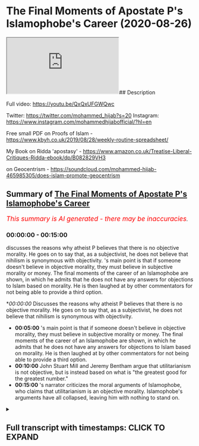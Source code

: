 # The Final Moments of  Apostate P's Islamophobe's Career (2020-08-26)

<iframe loading='lazy' src='https://www.youtube.com/embed/8QE11l6sc04'></iframe>## Description

Full video: https://youtu.be/QxQxUFGWQwc

Twitter: https://twitter.com/mohammed_hijab?s=20
Instagram: https://www.instagram.com/mohammedhijabofficial/?hl=en

Free small PDF on Proofs of Islam -  https://www.kbyh.co.uk/2019/08/28/weekly-routine-spreadsheet/

My Book on Ridda 'apostasy' - https://www.amazon.co.uk/Treatise-Liberal-Critiques-Ridda-ebook/dp/B082829VH3

on Geocentrism - https://soundcloud.com/mohammed-hijab-465985305/does-islam-promote-geocentrism

## Summary of [The Final Moments of Apostate P's Islamophobe's Career](https://www.youtube.com/watch?v=8QE11l6sc04)


*<span style="color:red; font-size:125%">This summary is AI generated - there may be inaccuracies</span>. [](/)*

### <a onclick="modifyYTiframeseektime('0')">00:00:00</a> - <a onclick="modifyYTiframeseektime('900')">00:15:00</a>

 discusses the reasons why atheist P believes that there is no objective morality. He goes on to say that, as a subjectivist, he does not believe that nihilism is synonymous with objectivity. 's main point is that if someone doesn't believe in objective morality, they must believe in subjective morality or money. The final moments of the career of an Islamophobe are shown, in which he admits that he does not have any answers for objections to Islam based on morality. He is then laughed at by other commentators for not being able to provide a third option.

**<a onclick="modifyYTiframeseektime('0')">00:00:00</a>* Discusses the reasons why atheist P believes that there is no objective morality. He goes on to say that, as a subjectivist, he does not believe that nihilism is synonymous with objectivity.
* **<a onclick="modifyYTiframeseektime('300')">00:05:00</a>** 's main point is that if someone doesn't believe in objective morality, they must believe in subjective morality or money. The final moments of the career of an Islamophobe are shown, in which he admits that he does not have any answers for objections to Islam based on morality. He is then laughed at by other commentators for not being able to provide a third option.
* **<a onclick="modifyYTiframeseektime('600')">00:10:00</a>** John Stuart Mill and Jeremy Bentham argue that utilitarianism is not objective, but is instead based on what is "the greatest good for the greatest number."
* **<a onclick="modifyYTiframeseektime('900')">00:15:00</a>** 's narrator criticizes the moral arguments of Islamophobe, who claims that utilitarianism is an objective morality. Islamophobe's arguments have all collapsed, leaving him with nothing to stand on.

<details><summary><h2>Full transcript with timestamps: CLICK TO EXPAND</h2></summary>

<a onclick="modifyYTiframeseektime('0')">0:00:00</a> [Music]  
<a onclick="modifyYTiframeseektime('5')">0:00:05</a> is the hijab 10  
<a onclick="modifyYTiframeseektime('7')">0:00:07</a> discount code for 10 discount on a wide  
<a onclick="modifyYTiframeseektime('9')">0:00:09</a> range of products including  
<a onclick="modifyYTiframeseektime('11')">0:00:11</a> premium ethiopian black seed products  
<a onclick="modifyYTiframeseektime('13')">0:00:13</a> what i'm saying to you is that morally  
<a onclick="modifyYTiframeseektime('15')">0:00:15</a> speaking yeah  
<a onclick="modifyYTiframeseektime('16')">0:00:16</a> as an atheist you have no anchorage  
<a onclick="modifyYTiframeseektime('18')">0:00:18</a> meaning you cannot claim anything is  
<a onclick="modifyYTiframeseektime('20')">0:00:20</a> objective  
<a onclick="modifyYTiframeseektime('21')">0:00:21</a> otherwise i'll say to you look give me  
<a onclick="modifyYTiframeseektime('23')">0:00:23</a> your mechanism because you're on the  
<a onclick="modifyYTiframeseektime('24')">0:00:24</a> record of saying that bestiality is okay  
<a onclick="modifyYTiframeseektime('26')">0:00:26</a> you're on the record saying that father  
<a onclick="modifyYTiframeseektime('28')">0:00:28</a> can have sex with his son i have never  
<a onclick="modifyYTiframeseektime('30')">0:00:30</a> said that  
<a onclick="modifyYTiframeseektime('31')">0:00:31</a> oh so you don't agree with that incest  
<a onclick="modifyYTiframeseektime('32')">0:00:32</a> is okay you said incest okay no i have  
<a onclick="modifyYTiframeseektime('34')">0:00:34</a> never said that either  
<a onclick="modifyYTiframeseektime('35')">0:00:35</a> so if two sisters or two brothers have  
<a onclick="modifyYTiframeseektime('37')">0:00:37</a> incest sexual relationship there's  
<a onclick="modifyYTiframeseektime('39')">0:00:39</a> nothing i can't see anything wrong with  
<a onclick="modifyYTiframeseektime('40')">0:00:40</a> it right well there is  
<a onclick="modifyYTiframeseektime('41')">0:00:41</a> uh actually nothing wrong with it here  
<a onclick="modifyYTiframeseektime('45')">0:00:45</a> actually nothing wrong with it here  
<a onclick="modifyYTiframeseektime('49')">0:00:49</a> look do you believe this do you believe  
<a onclick="modifyYTiframeseektime('50')">0:00:50</a> it is the case or not i have said  
<a onclick="modifyYTiframeseektime('52')">0:00:52</a> i've said to alegawa he asked me do you  
<a onclick="modifyYTiframeseektime('54')">0:00:54</a> think it's okay for the father and the  
<a onclick="modifyYTiframeseektime('56')">0:00:56</a> son to have sex  
<a onclick="modifyYTiframeseektime('56')">0:00:56</a> yeah if there was no harm to society  
<a onclick="modifyYTiframeseektime('60')">0:01:00</a> [Music]  
<a onclick="modifyYTiframeseektime('63')">0:01:03</a> yeah so you allow it  
<a onclick="modifyYTiframeseektime('66')">0:01:06</a> hey shut up i said if the evidence was  
<a onclick="modifyYTiframeseektime('69')">0:01:09</a> so hard  
<a onclick="modifyYTiframeseektime('69')">0:01:09</a> yeah so there you have it bro  
<a onclick="modifyYTiframeseektime('74')">0:01:14</a> so here's the problem why are you using  
<a onclick="modifyYTiframeseektime('75')">0:01:15</a> the harm principle but why are you using  
<a onclick="modifyYTiframeseektime('78')">0:01:18</a> the harm principle  
<a onclick="modifyYTiframeseektime('79')">0:01:19</a> but that is not reality but why are you  
<a onclick="modifyYTiframeseektime('81')">0:01:21</a> using the hum principle because such a  
<a onclick="modifyYTiframeseektime('83')">0:01:23</a> intercourse will have  
<a onclick="modifyYTiframeseektime('85')">0:01:25</a> harm on the individuals and the society  
<a onclick="modifyYTiframeseektime('87')">0:01:27</a> which is why  
<a onclick="modifyYTiframeseektime('89')">0:01:29</a> can you prove the harm principle can you  
<a onclick="modifyYTiframeseektime('91')">0:01:31</a> objectively prove the harm principle  
<a onclick="modifyYTiframeseektime('94')">0:01:34</a> no no i'm asking you right now you said  
<a onclick="modifyYTiframeseektime('96')">0:01:36</a> something you made a claim so can you  
<a onclick="modifyYTiframeseektime('97')">0:01:37</a> prove it  
<a onclick="modifyYTiframeseektime('98')">0:01:38</a> you asked me to prove things i've  
<a onclick="modifyYTiframeseektime('99')">0:01:39</a> answered you can you can you objectively  
<a onclick="modifyYTiframeseektime('101')">0:01:41</a> prove the hum principle  
<a onclick="modifyYTiframeseektime('103')">0:01:43</a> you cannot that's the answer that you  
<a onclick="modifyYTiframeseektime('104')">0:01:44</a> cannot it's not that you will not is  
<a onclick="modifyYTiframeseektime('106')">0:01:46</a> that you cannot  
<a onclick="modifyYTiframeseektime('106')">0:01:46</a> i can't i will no you can't because john  
<a onclick="modifyYTiframeseektime('108')">0:01:48</a> stuart milk couldn't  
<a onclick="modifyYTiframeseektime('110')">0:01:50</a> john stewart mill couldn't do it look  
<a onclick="modifyYTiframeseektime('112')">0:01:52</a> let's not pretend to be a philosopher i  
<a onclick="modifyYTiframeseektime('114')">0:01:54</a> do not believe that there is an  
<a onclick="modifyYTiframeseektime('115')">0:01:55</a> intrinsic uh sorry sorry you don't  
<a onclick="modifyYTiframeseektime('118')">0:01:58</a> believe objective  
<a onclick="modifyYTiframeseektime('119')">0:01:59</a> i don't believe that there is inherent  
<a onclick="modifyYTiframeseektime('121')">0:02:01</a> objective that doesn't make sense  
<a onclick="modifyYTiframeseektime('122')">0:02:02</a> objective morality you don't believe in  
<a onclick="modifyYTiframeseektime('124')">0:02:04</a> objection rally  
<a onclick="modifyYTiframeseektime('128')">0:02:08</a> yeah i do and i've got the degrees to  
<a onclick="modifyYTiframeseektime('129')">0:02:09</a> show it have you have you got anything  
<a onclick="modifyYTiframeseektime('130')">0:02:10</a> to show  
<a onclick="modifyYTiframeseektime('132')">0:02:12</a> on a descriptive level  
<a onclick="modifyYTiframeseektime('135')">0:02:15</a> in which you prescribe it to society i  
<a onclick="modifyYTiframeseektime('137')">0:02:17</a> do not believe that intrinsically  
<a onclick="modifyYTiframeseektime('139')">0:02:19</a> there is objective morality  
<a onclick="modifyYTiframeseektime('151')">0:02:31</a> no that doesn't make sense what you're  
<a onclick="modifyYTiframeseektime('152')">0:02:32</a> saying doesn't make sense no your  
<a onclick="modifyYTiframeseektime('153')">0:02:33</a> articulation is flawed your articulation  
<a onclick="modifyYTiframeseektime('155')">0:02:35</a> is slowed  
<a onclick="modifyYTiframeseektime('156')">0:02:36</a> your articulation is flawed now do you  
<a onclick="modifyYTiframeseektime('158')">0:02:38</a> know why because what you're saying is  
<a onclick="modifyYTiframeseektime('160')">0:02:40</a> i do not believe when a human being has  
<a onclick="modifyYTiframeseektime('163')">0:02:43</a> morality is not possessive in that sense  
<a onclick="modifyYTiframeseektime('165')">0:02:45</a> you're you're all over the place you  
<a onclick="modifyYTiframeseektime('167')">0:02:47</a> either believe in honor  
<a onclick="modifyYTiframeseektime('168')">0:02:48</a> you either believe in objective morality  
<a onclick="modifyYTiframeseektime('170')">0:02:50</a> or you don't you're either subjectivist  
<a onclick="modifyYTiframeseektime('172')">0:02:52</a> or an objectivist which one of the two  
<a onclick="modifyYTiframeseektime('173')">0:02:53</a> are you  
<a onclick="modifyYTiframeseektime('174')">0:02:54</a> are you subjectivist or objectivist  
<a onclick="modifyYTiframeseektime('178')">0:02:58</a> let me say it in different words no  
<a onclick="modifyYTiframeseektime('180')">0:03:00</a> because you don't understand english as  
<a onclick="modifyYTiframeseektime('181')">0:03:01</a> a first language i do  
<a onclick="modifyYTiframeseektime('183')">0:03:03</a> so don't try it don't try it you didn't  
<a onclick="modifyYTiframeseektime('185')">0:03:05</a> make sense in your articulation now  
<a onclick="modifyYTiframeseektime('187')">0:03:07</a> you're trying to make me look like the  
<a onclick="modifyYTiframeseektime('188')">0:03:08</a> person no your articulation was flawed  
<a onclick="modifyYTiframeseektime('190')">0:03:10</a> so now say in a proper way go on  
<a onclick="modifyYTiframeseektime('194')">0:03:14</a> i would like to say there is a  
<a onclick="modifyYTiframeseektime('196')">0:03:16</a> difference between saying a society  
<a onclick="modifyYTiframeseektime('198')">0:03:18</a> has intrinsic morality and a difference  
<a onclick="modifyYTiframeseektime('200')">0:03:20</a> between a society  
<a onclick="modifyYTiframeseektime('201')">0:03:21</a> a society should have more health what  
<a onclick="modifyYTiframeseektime('204')">0:03:24</a> about society what society got to do  
<a onclick="modifyYTiframeseektime('206')">0:03:26</a> with it  
<a onclick="modifyYTiframeseektime('206')">0:03:26</a> are do morals exist as an objective  
<a onclick="modifyYTiframeseektime('209')">0:03:29</a> reality or not  
<a onclick="modifyYTiframeseektime('214')">0:03:34</a> yeah really so there's something that's  
<a onclick="modifyYTiframeseektime('215')">0:03:35</a> called more realism what's our morals  
<a onclick="modifyYTiframeseektime('217')">0:03:37</a> are  
<a onclick="modifyYTiframeseektime('218')">0:03:38</a> our morals objectively real or not are  
<a onclick="modifyYTiframeseektime('219')">0:03:39</a> they real or not are they are  
<a onclick="modifyYTiframeseektime('221')">0:03:41</a> morals objective or they're subjective  
<a onclick="modifyYTiframeseektime('225')">0:03:45</a> so what are they are they objective or  
<a onclick="modifyYTiframeseektime('227')">0:03:47</a> subjective  
<a onclick="modifyYTiframeseektime('229')">0:03:49</a> in your view  
<a onclick="modifyYTiframeseektime('233')">0:03:53</a> okay my my question to you is so simple  
<a onclick="modifyYTiframeseektime('235')">0:03:55</a> like my question to you  
<a onclick="modifyYTiframeseektime('236')">0:03:56</a> is morality is it objective  
<a onclick="modifyYTiframeseektime('240')">0:04:00</a> or not are there such a thing as  
<a onclick="modifyYTiframeseektime('242')">0:04:02</a> objective moral  
<a onclick="modifyYTiframeseektime('244')">0:04:04</a> i don't think so okay good so so then  
<a onclick="modifyYTiframeseektime('246')">0:04:06</a> there all of your moral arguments have  
<a onclick="modifyYTiframeseektime('248')">0:04:08</a> collapsed against islam so today we've  
<a onclick="modifyYTiframeseektime('249')">0:04:09</a> collapsed all your scientific ones  
<a onclick="modifyYTiframeseektime('251')">0:04:11</a> and we've collapsed all your moral ones  
<a onclick="modifyYTiframeseektime('254')">0:04:14</a> yeah because  
<a onclick="modifyYTiframeseektime('254')">0:04:14</a> anything that you say about islam now  
<a onclick="modifyYTiframeseektime('256')">0:04:16</a> now hold on anything that you say about  
<a onclick="modifyYTiframeseektime('257')">0:04:17</a> islam now morally  
<a onclick="modifyYTiframeseektime('259')">0:04:19</a> doesn't make sense because there's no  
<a onclick="modifyYTiframeseektime('260')">0:04:20</a> such thing as morality objectively  
<a onclick="modifyYTiframeseektime('262')">0:04:22</a> this is how morality works you just said  
<a onclick="modifyYTiframeseektime('264')">0:04:24</a> it yourself you don't believe it's  
<a onclick="modifyYTiframeseektime('265')">0:04:25</a> objective it's not true it's not  
<a onclick="modifyYTiframeseektime('266')">0:04:26</a> objectively  
<a onclick="modifyYTiframeseektime('274')">0:04:34</a> nihilism is not synonymous with  
<a onclick="modifyYTiframeseektime('275')">0:04:35</a> objectivity  
<a onclick="modifyYTiframeseektime('278')">0:04:38</a> right what are you talking about yeah  
<a onclick="modifyYTiframeseektime('282')">0:04:42</a> i'm saying that they're not subjective  
<a onclick="modifyYTiframeseektime('283')">0:04:43</a> it's not synonymous nihilism is  
<a onclick="modifyYTiframeseektime('284')">0:04:44</a> something which is  
<a onclick="modifyYTiframeseektime('286')">0:04:46</a> yeah good good so you're saying you're a  
<a onclick="modifyYTiframeseektime('288')">0:04:48</a> subjectivist if you're a subjectivist  
<a onclick="modifyYTiframeseektime('290')">0:04:50</a> that you said you're not an objectivist  
<a onclick="modifyYTiframeseektime('292')">0:04:52</a> you must be a subjectivist what are you  
<a onclick="modifyYTiframeseektime('294')">0:04:54</a> doing  
<a onclick="modifyYTiframeseektime('295')">0:04:55</a> stop pretending you stop pretending i'm  
<a onclick="modifyYTiframeseektime('297')">0:04:57</a> the idiot bro i've studied this you have  
<a onclick="modifyYTiframeseektime('300')">0:05:00</a> not  
<a onclick="modifyYTiframeseektime('301')">0:05:01</a> did you just say if i'm not an  
<a onclick="modifyYTiframeseektime('302')">0:05:02</a> objectivist you have to be  
<a onclick="modifyYTiframeseektime('304')">0:05:04</a> if you're not if you don't believe in  
<a onclick="modifyYTiframeseektime('305')">0:05:05</a> objective morality what are you laughing  
<a onclick="modifyYTiframeseektime('307')">0:05:07</a> at man  
<a onclick="modifyYTiframeseektime('308')">0:05:08</a> so if i don't believe in objective  
<a onclick="modifyYTiframeseektime('310')">0:05:10</a> morality then i have to believe in  
<a onclick="modifyYTiframeseektime('311')">0:05:11</a> subjectivity yeah because either  
<a onclick="modifyYTiframeseektime('312')">0:05:12</a> objective or subjective you've got two  
<a onclick="modifyYTiframeseektime('314')">0:05:14</a> choices  
<a onclick="modifyYTiframeseektime('314')">0:05:14</a> what what's the third option go on bro  
<a onclick="modifyYTiframeseektime('317')">0:05:17</a> you're not even on a levels level  
<a onclick="modifyYTiframeseektime('319')">0:05:19</a> bro i swear to god  
<a onclick="modifyYTiframeseektime('322')">0:05:22</a> you're not even a c grade a level you're  
<a onclick="modifyYTiframeseektime('324')">0:05:24</a> not even a secret  
<a onclick="modifyYTiframeseektime('326')">0:05:26</a> if i were to if i were to mark your work  
<a onclick="modifyYTiframeseektime('327')">0:05:27</a> bro you're not on c grades  
<a onclick="modifyYTiframeseektime('330')">0:05:30</a> you're not on bro at year 10 year 11  
<a onclick="modifyYTiframeseektime('333')">0:05:33</a> in ethics can get a better understanding  
<a onclick="modifyYTiframeseektime('335')">0:05:35</a> of what i'm saying a 16 year old a sharp  
<a onclick="modifyYTiframeseektime('337')">0:05:37</a> 16 year old will see that you don't know  
<a onclick="modifyYTiframeseektime('338')">0:05:38</a> what you're talking about  
<a onclick="modifyYTiframeseektime('340')">0:05:40</a> now what is the other option you've got  
<a onclick="modifyYTiframeseektime('342')">0:05:42</a> objective morality subjective money  
<a onclick="modifyYTiframeseektime('343')">0:05:43</a> what's the third one  
<a onclick="modifyYTiframeseektime('346')">0:05:46</a> now go and say it what's the third  
<a onclick="modifyYTiframeseektime('347')">0:05:47</a> option you've i've got look you're  
<a onclick="modifyYTiframeseektime('349')">0:05:49</a> talking but you have no answers  
<a onclick="modifyYTiframeseektime('351')">0:05:51</a> you've either got objective morality  
<a onclick="modifyYTiframeseektime('352')">0:05:52</a> subjective money what's the other one  
<a onclick="modifyYTiframeseektime('354')">0:05:54</a> what's the other one do you think do you  
<a onclick="modifyYTiframeseektime('357')">0:05:57</a> think there is no other option  
<a onclick="modifyYTiframeseektime('358')">0:05:58</a> yeah yeah i'm saying there's only it's  
<a onclick="modifyYTiframeseektime('360')">0:06:00</a> either objective or subjective is what's  
<a onclick="modifyYTiframeseektime('361')">0:06:01</a> the third one  
<a onclick="modifyYTiframeseektime('364')">0:06:04</a> yeah come on what's the third one  
<a onclick="modifyYTiframeseektime('368')">0:06:08</a> what are you laughing at that's not an  
<a onclick="modifyYTiframeseektime('369')">0:06:09</a> answer bro i will make a video  
<a onclick="modifyYTiframeseektime('371')">0:06:11</a> responsibility  
<a onclick="modifyYTiframeseektime('371')">0:06:11</a> no you don't need to make a video  
<a onclick="modifyYTiframeseektime('373')">0:06:13</a> response if it's not objective it has to  
<a onclick="modifyYTiframeseektime('375')">0:06:15</a> be subjective  
<a onclick="modifyYTiframeseektime('376')">0:06:16</a> bro you're going to get laughed at you  
<a onclick="modifyYTiframeseektime('377')">0:06:17</a> know cosmic skeptic and dumb guys  
<a onclick="modifyYTiframeseektime('379')">0:06:19</a> they're going to laugh at you bro  
<a onclick="modifyYTiframeseektime('380')">0:06:20</a> they're going to say we're going to  
<a onclick="modifyYTiframeseektime('380')">0:06:20</a> disassociate with this idiot of all due  
<a onclick="modifyYTiframeseektime('382')">0:06:22</a> respect  
<a onclick="modifyYTiframeseektime('383')">0:06:23</a> you have not even an a level  
<a onclick="modifyYTiframeseektime('385')">0:06:25</a> understanding of morality it's either  
<a onclick="modifyYTiframeseektime('387')">0:06:27</a> objective or not it's either objective  
<a onclick="modifyYTiframeseektime('389')">0:06:29</a> or not  
<a onclick="modifyYTiframeseektime('390')">0:06:30</a> if it's not objective it has to be  
<a onclick="modifyYTiframeseektime('391')">0:06:31</a> subjective there's no other option what  
<a onclick="modifyYTiframeseektime('393')">0:06:33</a> can it be  
<a onclick="modifyYTiframeseektime('394')">0:06:34</a> there's no crossover there's no middle  
<a onclick="modifyYTiframeseektime('396')">0:06:36</a> ground it's either objective or not  
<a onclick="modifyYTiframeseektime('398')">0:06:38</a> you that that's the that's why why you  
<a onclick="modifyYTiframeseektime('400')">0:06:40</a> got it all wrong that's why your  
<a onclick="modifyYTiframeseektime('401')">0:06:41</a> criticisms against islam  
<a onclick="modifyYTiframeseektime('403')">0:06:43</a> are flawed because you don't even have a  
<a onclick="modifyYTiframeseektime('404')">0:06:44</a> basic understanding of moral flaws you  
<a onclick="modifyYTiframeseektime('405')">0:06:45</a> don't  
<a onclick="modifyYTiframeseektime('406')">0:06:46</a> and you can't pretend you do you have  
<a onclick="modifyYTiframeseektime('407')">0:06:47</a> not done a levels even in there  
<a onclick="modifyYTiframeseektime('411')">0:06:51</a> bro you don't know it you have no  
<a onclick="modifyYTiframeseektime('412')">0:06:52</a> qualifications stop condescending us  
<a onclick="modifyYTiframeseektime('414')">0:06:54</a> man you don't know it i'm saying i'm  
<a onclick="modifyYTiframeseektime('417')">0:06:57</a> saying to all those viewers  
<a onclick="modifyYTiframeseektime('419')">0:06:59</a> i would like to say including you what  
<a onclick="modifyYTiframeseektime('421')">0:07:01</a> moment did you have said about  
<a onclick="modifyYTiframeseektime('422')">0:07:02</a> objective morality is for example  
<a onclick="modifyYTiframeseektime('423')">0:07:03</a> completely wrong go on give me the third  
<a onclick="modifyYTiframeseektime('425')">0:07:05</a> option  
<a onclick="modifyYTiframeseektime('426')">0:07:06</a> if i don't if i don't believe in  
<a onclick="modifyYTiframeseektime('427')">0:07:07</a> objective morality for example yeah  
<a onclick="modifyYTiframeseektime('430')">0:07:10</a> yes that doesn't mean that i cannot have  
<a onclick="modifyYTiframeseektime('432')">0:07:12</a> objective values  
<a onclick="modifyYTiframeseektime('434')">0:07:14</a> i'm not saying that i'm saying you  
<a onclick="modifyYTiframeseektime('435')">0:07:15</a> either believe in objective morality or  
<a onclick="modifyYTiframeseektime('437')">0:07:17</a> you believe in subjective money there's  
<a onclick="modifyYTiframeseektime('438')">0:07:18</a> no third option what's the third option  
<a onclick="modifyYTiframeseektime('442')">0:07:22</a> what's the offered option what is the  
<a onclick="modifyYTiframeseektime('444')">0:07:24</a> third option stop laughing stop  
<a onclick="modifyYTiframeseektime('445')">0:07:25</a> pretending you know what you're talking  
<a onclick="modifyYTiframeseektime('447')">0:07:27</a> about and give a third option  
<a onclick="modifyYTiframeseektime('453')">0:07:33</a> i swear to god you are finished in a way  
<a onclick="modifyYTiframeseektime('455')">0:07:35</a> that you don't even know  
<a onclick="modifyYTiframeseektime('456')">0:07:36</a> bro people are going to be laughing at  
<a onclick="modifyYTiframeseektime('457')">0:07:37</a> you atheists are going to say we thought  
<a onclick="modifyYTiframeseektime('459')">0:07:39</a> we had hope in this guy  
<a onclick="modifyYTiframeseektime('460')">0:07:40</a> the great hope of uh anti-islamic  
<a onclick="modifyYTiframeseektime('462')">0:07:42</a> polemics has just fumbled  
<a onclick="modifyYTiframeseektime('464')">0:07:44</a> bro it's either objective or subjective  
<a onclick="modifyYTiframeseektime('466')">0:07:46</a> there's no third option what is the  
<a onclick="modifyYTiframeseektime('468')">0:07:48</a> third option  
<a onclick="modifyYTiframeseektime('470')">0:07:50</a> what's the third option what's the third  
<a onclick="modifyYTiframeseektime('472')">0:07:52</a> option  
<a onclick="modifyYTiframeseektime('475')">0:07:55</a> that are not based on the belief um look  
<a onclick="modifyYTiframeseektime('477')">0:07:57</a> that's a different discussion you either  
<a onclick="modifyYTiframeseektime('478')">0:07:58</a> believe in objective morality or  
<a onclick="modifyYTiframeseektime('480')">0:08:00</a> subjective military you're saying  
<a onclick="modifyYTiframeseektime('481')">0:08:01</a> there's a third option what is the third  
<a onclick="modifyYTiframeseektime('482')">0:08:02</a> option  
<a onclick="modifyYTiframeseektime('484')">0:08:04</a> because you know there is no third  
<a onclick="modifyYTiframeseektime('486')">0:08:06</a> option you will not say it because there  
<a onclick="modifyYTiframeseektime('487')">0:08:07</a> is no answer  
<a onclick="modifyYTiframeseektime('491')">0:08:11</a> look look make a video make a video mate  
<a onclick="modifyYTiframeseektime('493')">0:08:13</a> because you're gonna you're embarrassing  
<a onclick="modifyYTiframeseektime('494')">0:08:14</a> yourself with what you respect if it's  
<a onclick="modifyYTiframeseektime('495')">0:08:15</a> not objective look  
<a onclick="modifyYTiframeseektime('496')">0:08:16</a> let me teach you let me allow me to  
<a onclick="modifyYTiframeseektime('498')">0:08:18</a> teach you allow me  
<a onclick="modifyYTiframeseektime('500')">0:08:20</a> you know just allow it just allow it  
<a onclick="modifyYTiframeseektime('501')">0:08:21</a> just submit to the knowledge submit to  
<a onclick="modifyYTiframeseektime('503')">0:08:23</a> the truth  
<a onclick="modifyYTiframeseektime('504')">0:08:24</a> submit to the knowledge allow it what  
<a onclick="modifyYTiframeseektime('505')">0:08:25</a> i'm saying to you is this  
<a onclick="modifyYTiframeseektime('507')">0:08:27</a> whether there are only two pardons i was  
<a onclick="modifyYTiframeseektime('510')">0:08:30</a> the one who asked you yeah i said it's  
<a onclick="modifyYTiframeseektime('512')">0:08:32</a> either objective or subjective what you  
<a onclick="modifyYTiframeseektime('513')">0:08:33</a> got the third what's the third one right  
<a onclick="modifyYTiframeseektime('515')">0:08:35</a> we're done we're done i answer this  
<a onclick="modifyYTiframeseektime('516')">0:08:36</a> question  
<a onclick="modifyYTiframeseektime('517')">0:08:37</a> yeah yeah yeah okay well i'm asking you  
<a onclick="modifyYTiframeseektime('518')">0:08:38</a> also further option if it's not  
<a onclick="modifyYTiframeseektime('519')">0:08:39</a> objective it has to be subjective i will  
<a onclick="modifyYTiframeseektime('521')">0:08:41</a> not respond to you  
<a onclick="modifyYTiframeseektime('522')">0:08:42</a> why don't you answer the video no  
<a onclick="modifyYTiframeseektime('524')">0:08:44</a> because he's laughing because he's  
<a onclick="modifyYTiframeseektime('525')">0:08:45</a> nervous he's nervous because he's got no  
<a onclick="modifyYTiframeseektime('527')">0:08:47</a> answers in his empty head that's the  
<a onclick="modifyYTiframeseektime('528')">0:08:48</a> reason why  
<a onclick="modifyYTiframeseektime('532')">0:08:52</a> bro look you don't you're having look  
<a onclick="modifyYTiframeseektime('534')">0:08:54</a> we're having a discussion now and you're  
<a onclick="modifyYTiframeseektime('535')">0:08:55</a> not really producing substance you  
<a onclick="modifyYTiframeseektime('536')">0:08:56</a> haven't shown your you haven't shown  
<a onclick="modifyYTiframeseektime('538')">0:08:58</a> your abilities to be honest  
<a onclick="modifyYTiframeseektime('541')">0:09:01</a> you're playing by yourself whatever man  
<a onclick="modifyYTiframeseektime('543')">0:09:03</a> this is philosophy look if if  
<a onclick="modifyYTiframeseektime('545')">0:09:05</a> you look man you're gonna try and weasel  
<a onclick="modifyYTiframeseektime('548')">0:09:08</a> away from this and scramble  
<a onclick="modifyYTiframeseektime('549')">0:09:09</a> you really have nothing to say do you  
<a onclick="modifyYTiframeseektime('550')">0:09:10</a> you really have nothing to say because  
<a onclick="modifyYTiframeseektime('552')">0:09:12</a> here's the thing  
<a onclick="modifyYTiframeseektime('552')">0:09:12</a> we talked about the science and we  
<a onclick="modifyYTiframeseektime('554')">0:09:14</a> realized that all your scientific  
<a onclick="modifyYTiframeseektime('555')">0:09:15</a> arguments are flawed  
<a onclick="modifyYTiframeseektime('556')">0:09:16</a> you pretty much admitted that then now  
<a onclick="modifyYTiframeseektime('558')">0:09:18</a> we're going to morality and we realize  
<a onclick="modifyYTiframeseektime('560')">0:09:20</a> that  
<a onclick="modifyYTiframeseektime('560')">0:09:20</a> you know what if you don't believe in if  
<a onclick="modifyYTiframeseektime('562')">0:09:22</a> you don't sorry which you've said you  
<a onclick="modifyYTiframeseektime('563')">0:09:23</a> said you don't believe in  
<a onclick="modifyYTiframeseektime('564')">0:09:24</a> objective morality if you don't believe  
<a onclick="modifyYTiframeseektime('566')">0:09:26</a> in objective morality which means this  
<a onclick="modifyYTiframeseektime('567')">0:09:27</a> means any listen this is you know what  
<a onclick="modifyYTiframeseektime('569')">0:09:29</a> the implication is the implication is  
<a onclick="modifyYTiframeseektime('570')">0:09:30</a> this  
<a onclick="modifyYTiframeseektime('571')">0:09:31</a> the implication is any argument you get  
<a onclick="modifyYTiframeseektime('573')">0:09:33</a> make against islam which is moral  
<a onclick="modifyYTiframeseektime('575')">0:09:35</a> if you're asking about uh age of consent  
<a onclick="modifyYTiframeseektime('577')">0:09:37</a> or apostasy or  
<a onclick="modifyYTiframeseektime('579')">0:09:39</a> a penal laws or anything you want to ask  
<a onclick="modifyYTiframeseektime('582')">0:09:42</a> from this  
<a onclick="modifyYTiframeseektime('582')">0:09:42</a> day onwards you have no right to say it  
<a onclick="modifyYTiframeseektime('587')">0:09:47</a> that well that's why you can't prove  
<a onclick="modifyYTiframeseektime('589')">0:09:49</a> your morality you can't prove it  
<a onclick="modifyYTiframeseektime('591')">0:09:51</a> you're asking us to prove god i'm asking  
<a onclick="modifyYTiframeseektime('593')">0:09:53</a> you to prove your morality  
<a onclick="modifyYTiframeseektime('596')">0:09:56</a> is completely based on utilitarianism  
<a onclick="modifyYTiframeseektime('599')">0:09:59</a> yeah but  
<a onclick="modifyYTiframeseektime('600')">0:10:00</a> john stuart mill and bentham jeremy  
<a onclick="modifyYTiframeseektime('602')">0:10:02</a> bentham who is the who's the founding  
<a onclick="modifyYTiframeseektime('603')">0:10:03</a> father  
<a onclick="modifyYTiframeseektime('604')">0:10:04</a> of utilitarianism they these individuals  
<a onclick="modifyYTiframeseektime('606')">0:10:06</a> never said that it was objective  
<a onclick="modifyYTiframeseektime('609')">0:10:09</a> it doesn't depend on individuals that's  
<a onclick="modifyYTiframeseektime('610')">0:10:10</a> not how it works yes it does because  
<a onclick="modifyYTiframeseektime('612')">0:10:12</a> utilitarianism is based on jeremy  
<a onclick="modifyYTiframeseektime('614')">0:10:14</a> benfield's ethic  
<a onclick="modifyYTiframeseektime('617')">0:10:17</a> that it has to utilitarianism by wait a  
<a onclick="modifyYTiframeseektime('618')">0:10:18</a> minute who who who made the idea of you  
<a onclick="modifyYTiframeseektime('620')">0:10:20</a> who is who is the philosophical founding  
<a onclick="modifyYTiframeseektime('622')">0:10:22</a> father of utilitarianism  
<a onclick="modifyYTiframeseektime('625')">0:10:25</a> let me teach you my man who who who put  
<a onclick="modifyYTiframeseektime('628')">0:10:28</a> forward utilitarianism  
<a onclick="modifyYTiframeseektime('629')">0:10:29</a> let me educate you you can't because i'm  
<a onclick="modifyYTiframeseektime('631')">0:10:31</a> telling you who is the founding father  
<a onclick="modifyYTiframeseektime('633')">0:10:33</a> of utilitarianism you can't even answer  
<a onclick="modifyYTiframeseektime('634')">0:10:34</a> that  
<a onclick="modifyYTiframeseektime('635')">0:10:35</a> who is it have you read jeremy bentham's  
<a onclick="modifyYTiframeseektime('638')">0:10:38</a> books  
<a onclick="modifyYTiframeseektime('639')">0:10:39</a> one more question have you read it have  
<a onclick="modifyYTiframeseektime('640')">0:10:40</a> you read it honestly have you read it  
<a onclick="modifyYTiframeseektime('642')">0:10:42</a> have you read it who is jeremy benson  
<a onclick="modifyYTiframeseektime('644')">0:10:44</a> who is jeremy bentham who is jeremy  
<a onclick="modifyYTiframeseektime('645')">0:10:45</a> bentham who is jeremy bentham who is he  
<a onclick="modifyYTiframeseektime('650')">0:10:50</a> who is jeremy bentham who is he is what  
<a onclick="modifyYTiframeseektime('653')">0:10:53</a> you're saying you don't know  
<a onclick="modifyYTiframeseektime('655')">0:10:55</a> it's what you're saying that if you  
<a onclick="modifyYTiframeseektime('657')">0:10:57</a> abide by a moral philosophy you have to  
<a onclick="modifyYTiframeseektime('659')">0:10:59</a> agree with what one certain person  
<a onclick="modifyYTiframeseektime('661')">0:11:01</a> who founded the philosophy no i've not  
<a onclick="modifyYTiframeseektime('664')">0:11:04</a> said that what i'm saying is this  
<a onclick="modifyYTiframeseektime('665')">0:11:05</a> that no no hold on the definition of  
<a onclick="modifyYTiframeseektime('667')">0:11:07</a> what's the definition of utilitarianism  
<a onclick="modifyYTiframeseektime('669')">0:11:09</a> what's the definition of utilitarianism  
<a onclick="modifyYTiframeseektime('670')">0:11:10</a> what's the definition of  
<a onclick="modifyYTiframeseektime('673')">0:11:13</a> i can't utilitarianism a utilitarian  
<a onclick="modifyYTiframeseektime('674')">0:11:14</a> point of view what is the definition of  
<a onclick="modifyYTiframeseektime('677')">0:11:17</a> utility i'll ask you a basic question  
<a onclick="modifyYTiframeseektime('678')">0:11:18</a> man  
<a onclick="modifyYTiframeseektime('679')">0:11:19</a> what's the definition of utilitarianism  
<a onclick="modifyYTiframeseektime('682')">0:11:22</a> what's the definition of utilitarianism  
<a onclick="modifyYTiframeseektime('684')">0:11:24</a> the great is good for the greatest  
<a onclick="modifyYTiframeseektime('686')">0:11:26</a> number  
<a onclick="modifyYTiframeseektime('689')">0:11:29</a> this guy you haven't studied this don't  
<a onclick="modifyYTiframeseektime('691')">0:11:31</a> pretend please decide  
<a onclick="modifyYTiframeseektime('694')">0:11:34</a> to decide that something is better for  
<a onclick="modifyYTiframeseektime('698')">0:11:38</a> society for which they come as a result  
<a onclick="modifyYTiframeseektime('700')">0:11:40</a> of the common consensus or due to new  
<a onclick="modifyYTiframeseektime('702')">0:11:42</a> findings  
<a onclick="modifyYTiframeseektime('703')">0:11:43</a> then it means that this will be a law  
<a onclick="modifyYTiframeseektime('705')">0:11:45</a> that society has agreed on  
<a onclick="modifyYTiframeseektime('706')">0:11:46</a> and this is utilitarian no it's not  
<a onclick="modifyYTiframeseektime('708')">0:11:48</a> really that's not that's not a  
<a onclick="modifyYTiframeseektime('709')">0:11:49</a> definition of utilitarianism  
<a onclick="modifyYTiframeseektime('711')">0:11:51</a> utilitarianism is not defined like that  
<a onclick="modifyYTiframeseektime('712')">0:11:52</a> by any moral or political philosopher  
<a onclick="modifyYTiframeseektime('715')">0:11:55</a> by the way just i've written essays on  
<a onclick="modifyYTiframeseektime('716')">0:11:56</a> italianitarianism i've written by the  
<a onclick="modifyYTiframeseektime('718')">0:11:58</a> way i've got some of something written  
<a onclick="modifyYTiframeseektime('719')">0:11:59</a> on utilitarianism as well  
<a onclick="modifyYTiframeseektime('721')">0:12:01</a> it's called the problem of liberalism  
<a onclick="modifyYTiframeseektime('722')">0:12:02</a> and you can find that on for free  
<a onclick="modifyYTiframeseektime('724')">0:12:04</a> muhammad hijab put it on google  
<a onclick="modifyYTiframeseektime('726')">0:12:06</a> problems of liberal liberalism and you  
<a onclick="modifyYTiframeseektime('728')">0:12:08</a> can find it for free i've written about  
<a onclick="modifyYTiframeseektime('729')">0:12:09</a> the stuff you claim to talk about i've  
<a onclick="modifyYTiframeseektime('731')">0:12:11</a> written about it bro  
<a onclick="modifyYTiframeseektime('732')">0:12:12</a> i've published essays on it no  
<a onclick="modifyYTiframeseektime('735')">0:12:15</a> what i'm trying to tell you is don't  
<a onclick="modifyYTiframeseektime('736')">0:12:16</a> pretend to arrogate to me you're not a  
<a onclick="modifyYTiframeseektime('738')">0:12:18</a> professor you're not my  
<a onclick="modifyYTiframeseektime('739')">0:12:19</a> senior do you get it if you're my senior  
<a onclick="modifyYTiframeseektime('741')">0:12:21</a> you could talk like that you're not like  
<a onclick="modifyYTiframeseektime('744')">0:12:24</a> just go yeah you look look at this box  
<a onclick="modifyYTiframeseektime('747')">0:12:27</a> yeah read my books bro look  
<a onclick="modifyYTiframeseektime('750')">0:12:30</a> can i can i just come back on this adam  
<a onclick="modifyYTiframeseektime('751')">0:12:31</a> adam one thing one one thing on this  
<a onclick="modifyYTiframeseektime('753')">0:12:33</a> yeah  
<a onclick="modifyYTiframeseektime('753')">0:12:33</a> or can i just please please please  
<a onclick="modifyYTiframeseektime('756')">0:12:36</a> please just allow me just for a second  
<a onclick="modifyYTiframeseektime('757')">0:12:37</a> yeah  
<a onclick="modifyYTiframeseektime('757')">0:12:37</a> utilitarianism no no just give me a  
<a onclick="modifyYTiframeseektime('759')">0:12:39</a> second give me a second let me just get  
<a onclick="modifyYTiframeseektime('761')">0:12:41</a> you yeah let me educate you let me share  
<a onclick="modifyYTiframeseektime('762')">0:12:42</a> my knowledge with you in there what's  
<a onclick="modifyYTiframeseektime('763')">0:12:43</a> wrong you educate me from your little  
<a onclick="modifyYTiframeseektime('765')">0:12:45</a> no knowledge from your google searches  
<a onclick="modifyYTiframeseektime('767')">0:12:47</a> let me educate you of formal knowledge  
<a onclick="modifyYTiframeseektime('769')">0:12:49</a> let me tell you what's going on  
<a onclick="modifyYTiframeseektime('770')">0:12:50</a> utilitarianism yeah well it's really if  
<a onclick="modifyYTiframeseektime('772')">0:12:52</a> you want to put it in a nutshell is the  
<a onclick="modifyYTiframeseektime('774')">0:12:54</a> greatest good for the greatest number  
<a onclick="modifyYTiframeseektime('775')">0:12:55</a> the greatest utility for the greatest  
<a onclick="modifyYTiframeseektime('776')">0:12:56</a> amount of people  
<a onclick="modifyYTiframeseektime('777')">0:12:57</a> now obviously no just allow me just  
<a onclick="modifyYTiframeseektime('779')">0:12:59</a> allow me just allow me just please  
<a onclick="modifyYTiframeseektime('781')">0:13:01</a> no you you know listen hold on for a  
<a onclick="modifyYTiframeseektime('783')">0:13:03</a> second hold on you didn't you used  
<a onclick="modifyYTiframeseektime('785')">0:13:05</a> democratic logic it's different what i'm  
<a onclick="modifyYTiframeseektime('786')">0:13:06</a> saying is this is you  
<a onclick="modifyYTiframeseektime('788')">0:13:08</a> what what jeremy ben from in his book  
<a onclick="modifyYTiframeseektime('790')">0:13:10</a> said wait listen what generally benfica  
<a onclick="modifyYTiframeseektime('792')">0:13:12</a> in his book he said he said it's very  
<a onclick="modifyYTiframeseektime('793')">0:13:13</a> it's interesting because there's a  
<a onclick="modifyYTiframeseektime('794')">0:13:14</a> quranic argument against this it's  
<a onclick="modifyYTiframeseektime('796')">0:13:16</a> really interesting  
<a onclick="modifyYTiframeseektime('797')">0:13:17</a> he said you've got two lords you've got  
<a onclick="modifyYTiframeseektime('798')">0:13:18</a> the lord of pain and you've got the lord  
<a onclick="modifyYTiframeseektime('800')">0:13:20</a> of pleasure  
<a onclick="modifyYTiframeseektime('800')">0:13:20</a> what the quran says have you seen the  
<a onclick="modifyYTiframeseektime('803')">0:13:23</a> one who has taken his own  
<a onclick="modifyYTiframeseektime('805')">0:13:25</a> desires as a god so it's interesting the  
<a onclick="modifyYTiframeseektime('807')">0:13:27</a> quran has actually addressed  
<a onclick="modifyYTiframeseektime('808')">0:13:28</a> utilitarianism in a in  
<a onclick="modifyYTiframeseektime('809')">0:13:29</a> an interesting kind of way now the thing  
<a onclick="modifyYTiframeseektime('811')">0:13:31</a> is what john stuart mill said  
<a onclick="modifyYTiframeseektime('813')">0:13:33</a> is that say if you have a gang greg gang  
<a onclick="modifyYTiframeseektime('815')">0:13:35</a> rape scenario yeah  
<a onclick="modifyYTiframeseektime('816')">0:13:36</a> this is a common analogy that's put  
<a onclick="modifyYTiframeseektime('818')">0:13:38</a> forward you've got a gang rape scenario  
<a onclick="modifyYTiframeseektime('820')">0:13:40</a> so you've got one woman  
<a onclick="modifyYTiframeseektime('821')">0:13:41</a> and then you've got five men and they're  
<a onclick="modifyYTiframeseektime('822')">0:13:42</a> all having their goals with her and  
<a onclick="modifyYTiframeseektime('823')">0:13:43</a> she's not wanting it she's  
<a onclick="modifyYTiframeseektime('824')">0:13:44</a> she's getting raped yeah she got  
<a onclick="modifyYTiframeseektime('826')">0:13:46</a> finished now in this situation  
<a onclick="modifyYTiframeseektime('828')">0:13:48</a> is this good now obviously according to  
<a onclick="modifyYTiframeseektime('831')">0:13:51</a> utilitarianism in a strict sense  
<a onclick="modifyYTiframeseektime('832')">0:13:52</a> it's allowed because obviously there's  
<a onclick="modifyYTiframeseektime('835')">0:13:55</a> no harm principle in place so john  
<a onclick="modifyYTiframeseektime('836')">0:13:56</a> stuart mill said look  
<a onclick="modifyYTiframeseektime('837')">0:13:57</a> in order to allow society to function we  
<a onclick="modifyYTiframeseektime('839')">0:13:59</a> have to put a harm principle in place  
<a onclick="modifyYTiframeseektime('841')">0:14:01</a> so that's how utilitarianism kind of was  
<a onclick="modifyYTiframeseektime('843')">0:14:03</a> absorbed into social liberalism  
<a onclick="modifyYTiframeseektime('844')">0:14:04</a> yeah now with social liberalism here's  
<a onclick="modifyYTiframeseektime('846')">0:14:06</a> my point  
<a onclick="modifyYTiframeseektime('848')">0:14:08</a> uh john stuart mill who really was a  
<a onclick="modifyYTiframeseektime('849')">0:14:09</a> utilitarian at heart and by the way his  
<a onclick="modifyYTiframeseektime('851')">0:14:11</a> father james mill  
<a onclick="modifyYTiframeseektime('852')">0:14:12</a> was jeremy bentham's friend they were  
<a onclick="modifyYTiframeseektime('854')">0:14:14</a> their buddies yeah that like this guy  
<a onclick="modifyYTiframeseektime('856')">0:14:16</a> who wrote  
<a onclick="modifyYTiframeseektime('856')">0:14:16</a> about utilitarianism his father james  
<a onclick="modifyYTiframeseektime('858')">0:14:18</a> mill were friends now he wrote a book  
<a onclick="modifyYTiframeseektime('860')">0:14:20</a> now in that book he said in  
<a onclick="modifyYTiframeseektime('862')">0:14:22</a> on utilitarianism the name of the book  
<a onclick="modifyYTiframeseektime('864')">0:14:24</a> on chapter four  
<a onclick="modifyYTiframeseektime('865')">0:14:25</a> yeah he talked about proving  
<a onclick="modifyYTiframeseektime('867')">0:14:27</a> utilitarianism now he didn't mention he  
<a onclick="modifyYTiframeseektime('869')">0:14:29</a> didn't name it like that  
<a onclick="modifyYTiframeseektime('870')">0:14:30</a> he named it a long thing as cosmic  
<a onclick="modifyYTiframeseektime('871')">0:14:31</a> accepted tommy in a debate but anyway he  
<a onclick="modifyYTiframeseektime('873')">0:14:33</a> took like a long um  
<a onclick="modifyYTiframeseektime('875')">0:14:35</a> title but it's candid in there he talks  
<a onclick="modifyYTiframeseektime('877')">0:14:37</a> about desirability yeah  
<a onclick="modifyYTiframeseektime('879')">0:14:39</a> he doesn't in any way shape or form try  
<a onclick="modifyYTiframeseektime('881')">0:14:41</a> and say that  
<a onclick="modifyYTiframeseektime('882')">0:14:42</a> utilitarianism is in any way an  
<a onclick="modifyYTiframeseektime('884')">0:14:44</a> objective morality this is the problem  
<a onclick="modifyYTiframeseektime('887')">0:14:47</a> what i'm saying is you're saying that  
<a onclick="modifyYTiframeseektime('888')">0:14:48</a> you you can have objective morality  
<a onclick="modifyYTiframeseektime('889')">0:14:49</a> through utilitarianism  
<a onclick="modifyYTiframeseektime('891')">0:14:51</a> but jeremy bentham and john stuart mill  
<a onclick="modifyYTiframeseektime('893')">0:14:53</a> who were the philosopher  
<a onclick="modifyYTiframeseektime('894')">0:14:54</a> philosophical founding fathers they  
<a onclick="modifyYTiframeseektime('896')">0:14:56</a> candidly said you can't really have that  
<a onclick="modifyYTiframeseektime('898')">0:14:58</a> kind of thing  
<a onclick="modifyYTiframeseektime('898')">0:14:58</a> it's more to do with it it's not meant  
<a onclick="modifyYTiframeseektime('901')">0:15:01</a> to be an objective morality in that  
<a onclick="modifyYTiframeseektime('903')">0:15:03</a> sense  
<a onclick="modifyYTiframeseektime('903')">0:15:03</a> so in other words if you're you if  
<a onclick="modifyYTiframeseektime('905')">0:15:05</a> you're pegging your moral value  
<a onclick="modifyYTiframeseektime('906')">0:15:06</a> judgments on utilitarianism  
<a onclick="modifyYTiframeseektime('908')">0:15:08</a> you can't go and attack the quran  
<a onclick="modifyYTiframeseektime('909')">0:15:09</a> because you know why you don't have an  
<a onclick="modifyYTiframeseektime('910')">0:15:10</a> anchorage you don't have an objective  
<a onclick="modifyYTiframeseektime('912')">0:15:12</a> morality  
<a onclick="modifyYTiframeseektime('912')">0:15:12</a> so you come back to the quran and say  
<a onclick="modifyYTiframeseektime('914')">0:15:14</a> the quran says this and that you can't  
<a onclick="modifyYTiframeseektime('915')">0:15:15</a> say  
<a onclick="modifyYTiframeseektime('916')">0:15:16</a> based on utilitarianism because even  
<a onclick="modifyYTiframeseektime('917')">0:15:17</a> according to those guys and  
<a onclick="modifyYTiframeseektime('919')">0:15:19</a> all the way through to today's  
<a onclick="modifyYTiframeseektime('920')">0:15:20</a> scholarship i'm telling you i've read  
<a onclick="modifyYTiframeseektime('922')">0:15:22</a> the journals bro  
<a onclick="modifyYTiframeseektime('922')">0:15:22</a> i have read the journals people that are  
<a onclick="modifyYTiframeseektime('924')">0:15:24</a> bigger than me and you look utilitarian  
<a onclick="modifyYTiframeseektime('926')">0:15:26</a> scholars  
<a onclick="modifyYTiframeseektime('927')">0:15:27</a> i've read the journals i've read the  
<a onclick="modifyYTiframeseektime('928')">0:15:28</a> books i've done the research i've done  
<a onclick="modifyYTiframeseektime('930')">0:15:30</a> the degrees please  
<a onclick="modifyYTiframeseektime('931')">0:15:31</a> don't don't don't arrogate to me yeah  
<a onclick="modifyYTiframeseektime('933')">0:15:33</a> i've read all no one no one is making  
<a onclick="modifyYTiframeseektime('935')">0:15:35</a> the argument  
<a onclick="modifyYTiframeseektime('936')">0:15:36</a> it's it's it's it's not an argument that  
<a onclick="modifyYTiframeseektime('939')">0:15:39</a> utilitarian liberal ethical scholars say  
<a onclick="modifyYTiframeseektime('942')">0:15:42</a> that actually utilitarianism is an  
<a onclick="modifyYTiframeseektime('943')">0:15:43</a> objective morality it's not  
<a onclick="modifyYTiframeseektime('945')">0:15:45</a> they know it's not wonderful  
<a onclick="modifyYTiframeseektime('948')">0:15:48</a> it's not it's not an argument therefore  
<a onclick="modifyYTiframeseektime('950')">0:15:50</a> if you want to make a moral argument  
<a onclick="modifyYTiframeseektime('951')">0:15:51</a> against islam and say well islam is  
<a onclick="modifyYTiframeseektime('953')">0:15:53</a> against this  
<a onclick="modifyYTiframeseektime('954')">0:15:54</a> and therefore islam is wrong it's a  
<a onclick="modifyYTiframeseektime('955')">0:15:55</a> false argument if you're basing on  
<a onclick="modifyYTiframeseektime('956')">0:15:56</a> utilitarianism that's your seed bed if  
<a onclick="modifyYTiframeseektime('958')">0:15:58</a> that's your intellectual and  
<a onclick="modifyYTiframeseektime('959')">0:15:59</a> epistemological seedbed it's not going  
<a onclick="modifyYTiframeseektime('961')">0:16:01</a> to work so what i'm saying is that now  
<a onclick="modifyYTiframeseektime('964')">0:16:04</a> since you've since science has crumbled  
<a onclick="modifyYTiframeseektime('967')">0:16:07</a> and since morality  
<a onclick="modifyYTiframeseektime('968')">0:16:08</a> has crumbled what have you got left to  
<a onclick="modifyYTiframeseektime('969')">0:16:09</a> try and no it has no what you're  
<a onclick="modifyYTiframeseektime('971')">0:16:11</a> laughing at man what's funny i don't get  
<a onclick="modifyYTiframeseektime('972')">0:16:12</a> it  
<a onclick="modifyYTiframeseektime('973')">0:16:13</a> since your since your scientific  
<a onclick="modifyYTiframeseektime('975')">0:16:15</a> arguments have crumbled and now  
<a onclick="modifyYTiframeseektime('977')">0:16:17</a> the philosophical thing has crumbled my  
<a onclick="modifyYTiframeseektime('979')">0:16:19</a> question is what you got left what you  
<a onclick="modifyYTiframeseektime('980')">0:16:20</a> got left for us where you go left first  
<a onclick="modifyYTiframeseektime('981')">0:16:21</a> honestly  
<a onclick="modifyYTiframeseektime('984')">0:16:24</a> it's not you i've look i'm not here to  
<a onclick="modifyYTiframeseektime('986')">0:16:26</a> destroy you you're not worthy of me  
<a onclick="modifyYTiframeseektime('987')">0:16:27</a> destroying you  
<a onclick="modifyYTiframeseektime('988')">0:16:28</a> you're not worthy of me destroying you  
<a onclick="modifyYTiframeseektime('990')">0:16:30</a> i'm just destroying your arguments your  
<a onclick="modifyYTiframeseektime('992')">0:16:32</a> weak  
<a onclick="modifyYTiframeseektime('992')">0:16:32</a> arguments that you don't even know yeah  
<a onclick="modifyYTiframeseektime('994')">0:16:34</a> i know the shame  
<a onclick="modifyYTiframeseektime('995')">0:16:35</a> the shame of the matter is this the  
<a onclick="modifyYTiframeseektime('996')">0:16:36</a> shame is i know my scriptures  
<a onclick="modifyYTiframeseektime('998')">0:16:38</a> and my worldview more than you do but i  
<a onclick="modifyYTiframeseektime('1000')">0:16:40</a> know your scriptures and your worldview  
<a onclick="modifyYTiframeseektime('1002')">0:16:42</a> more than you do  
<a onclick="modifyYTiframeseektime('1003')">0:16:43</a> that's that's the shame here  
<a onclick="modifyYTiframeseektime('1007')">0:16:47</a> have you got anything have you got  
<a onclick="modifyYTiframeseektime('1008')">0:16:48</a> anything left have you got anything left  
<a onclick="modifyYTiframeseektime('1010')">0:16:50</a> if you want to make islam you just have  
<a onclick="modifyYTiframeseektime('1012')">0:16:52</a> to respond to people and share your  
<a onclick="modifyYTiframeseektime('1014')">0:16:54</a> opinion  
<a onclick="modifyYTiframeseektime('1015')">0:16:55</a> bro you look bewildered to avoid your  
<a onclick="modifyYTiframeseektime('1017')">0:16:57</a> respect you looked you disappointed me i  
<a onclick="modifyYTiframeseektime('1019')">0:16:59</a> have to be honest i thought you're going  
<a onclick="modifyYTiframeseektime('1020')">0:17:00</a> to come swinging  
<a onclick="modifyYTiframeseektime('1021')">0:17:01</a> you know it's like you know what it is  
<a onclick="modifyYTiframeseektime('1022')">0:17:02</a> adam and er slim bro i'll be honest with  
<a onclick="modifyYTiframeseektime('1025')">0:17:05</a> you i thought this guy had packed a  
<a onclick="modifyYTiframeseektime('1026')">0:17:06</a> punch  
<a onclick="modifyYTiframeseektime('1026')">0:17:06</a> i thought he had packed the punch a  
<a onclick="modifyYTiframeseektime('1028')">0:17:08</a> little bit because he was coming rough  
<a onclick="modifyYTiframeseektime('1029')">0:17:09</a> on twitter he was coming tough on  
<a onclick="modifyYTiframeseektime('1030')">0:17:10</a> twitter he was  
<a onclick="modifyYTiframeseektime('1032')">0:17:12</a> ripping up the quran this guy was eating  
<a onclick="modifyYTiframeseektime('1034')">0:17:14</a> the quran his friend was  
<a onclick="modifyYTiframeseektime('1036')">0:17:16</a> he was laughing i thought this guy was  
<a onclick="modifyYTiframeseektime('1037')">0:17:17</a> going to swing us off  
<a onclick="modifyYTiframeseektime('1039')">0:17:19</a> and finish us but you know what's  
<a onclick="modifyYTiframeseektime('1040')">0:17:20</a> happened today all of his arguments have  
<a onclick="modifyYTiframeseektime('1042')">0:17:22</a> collapsed  
<a onclick="modifyYTiframeseektime('1043')">0:17:23</a> bro i have to say this with all due  
<a onclick="modifyYTiframeseektime('1045')">0:17:25</a> respect you are finished you know you  
<a onclick="modifyYTiframeseektime('1047')">0:17:27</a> are finished  
<a onclick="modifyYTiframeseektime('1048')">0:17:28</a> you have been finished  
<a onclick="modifyYTiframeseektime('1052')">0:17:32</a> you're finished bro you've tried your  
<a onclick="modifyYTiframeseektime('1054')">0:17:34</a> best for two hours don't pretend this  
<a onclick="modifyYTiframeseektime('1056')">0:17:36</a> wasn't a debate  
<a onclick="modifyYTiframeseektime('1057')">0:17:37</a> it was a debate and it's done bro it's  
<a onclick="modifyYTiframeseektime('1059')">0:17:39</a> finished with all due respect  
<a onclick="modifyYTiframeseektime('1062')">0:17:42</a> you've got nothing you've got nothing  
<a onclick="modifyYTiframeseektime('1064')">0:17:44</a> you're gonna be disowned now by the  
<a onclick="modifyYTiframeseektime('1065')">0:17:45</a> atheist  
<a onclick="modifyYTiframeseektime('1067')">0:17:47</a> your liability to atheists with your low  
<a onclick="modifyYTiframeseektime('1078')">0:17:58</a> knowledge  
<a onclick="modifyYTiframeseektime('1080')">0:18:00</a> you  
</details>